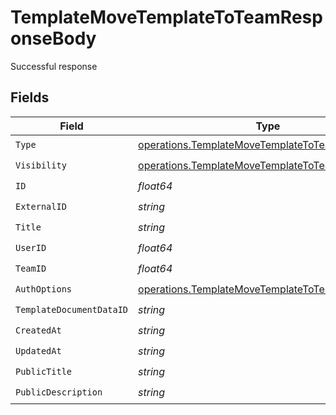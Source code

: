 # TemplateMoveTemplateToTeamResponseBody

Successful response


## Fields

| Field                                                                                                                | Type                                                                                                                 | Required                                                                                                             | Description                                                                                                          |
| -------------------------------------------------------------------------------------------------------------------- | -------------------------------------------------------------------------------------------------------------------- | -------------------------------------------------------------------------------------------------------------------- | -------------------------------------------------------------------------------------------------------------------- |
| `Type`                                                                                                               | [operations.TemplateMoveTemplateToTeamType](../../models/operations/templatemovetemplatetoteamtype.md)               | :heavy_check_mark:                                                                                                   | N/A                                                                                                                  |
| `Visibility`                                                                                                         | [operations.TemplateMoveTemplateToTeamVisibility](../../models/operations/templatemovetemplatetoteamvisibility.md)   | :heavy_check_mark:                                                                                                   | N/A                                                                                                                  |
| `ID`                                                                                                                 | *float64*                                                                                                            | :heavy_check_mark:                                                                                                   | N/A                                                                                                                  |
| `ExternalID`                                                                                                         | *string*                                                                                                             | :heavy_check_mark:                                                                                                   | N/A                                                                                                                  |
| `Title`                                                                                                              | *string*                                                                                                             | :heavy_check_mark:                                                                                                   | N/A                                                                                                                  |
| `UserID`                                                                                                             | *float64*                                                                                                            | :heavy_check_mark:                                                                                                   | N/A                                                                                                                  |
| `TeamID`                                                                                                             | *float64*                                                                                                            | :heavy_check_mark:                                                                                                   | N/A                                                                                                                  |
| `AuthOptions`                                                                                                        | [operations.TemplateMoveTemplateToTeamAuthOptions](../../models/operations/templatemovetemplatetoteamauthoptions.md) | :heavy_check_mark:                                                                                                   | N/A                                                                                                                  |
| `TemplateDocumentDataID`                                                                                             | *string*                                                                                                             | :heavy_check_mark:                                                                                                   | N/A                                                                                                                  |
| `CreatedAt`                                                                                                          | *string*                                                                                                             | :heavy_check_mark:                                                                                                   | N/A                                                                                                                  |
| `UpdatedAt`                                                                                                          | *string*                                                                                                             | :heavy_check_mark:                                                                                                   | N/A                                                                                                                  |
| `PublicTitle`                                                                                                        | *string*                                                                                                             | :heavy_check_mark:                                                                                                   | N/A                                                                                                                  |
| `PublicDescription`                                                                                                  | *string*                                                                                                             | :heavy_check_mark:                                                                                                   | N/A                                                                                                                  |